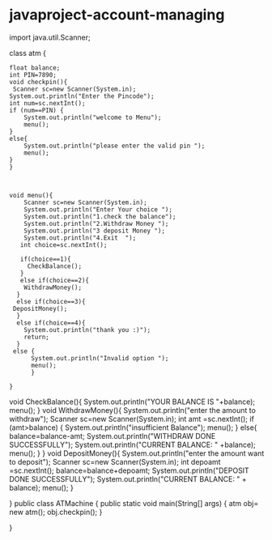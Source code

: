 # javaproject-account-managing
import java.util.Scanner;

 class atm {
 
    float balance;
    int PIN=7890;
    void checkpin(){
     Scanner sc=new Scanner(System.in);
    System.out.println("Enter the Pincode");
    int num=sc.nextInt();
    if (num==PIN) {
        System.out.println("welcome to Menu");
        menu();
    }
    else{
        System.out.println("please enter the valid pin ");
        menu();
    }
    }



    void menu(){
        Scanner sc=new Scanner(System.in);
        System.out.println("Enter Your choice ");
        System.out.println("1.check the balance");
        System.out.println("2.Withdraw Money ");
        System.out.println("3 deposit Money ");
        System.out.println("4.Exit  ");
       int choice=sc.nextInt(); 
    
       if(choice==1){
         CheckBalance();
       }
       else if(choice==2){
        WithdrawMoney();
      }
      else if(choice==3){
     DepositMoney();
      }
      else if(choice==4){
        System.out.println("thank you :)");
        return;
      }
     else {
          System.out.println("Invalid option ");  
          menu();
          }
        
    }
  void CheckBalance(){
      System.out.println("YOUR BALANCE IS "+balance);
  menu();
  }
  void WithdrawMoney(){
   System.out.println("enter the amount to withdraw");
   Scanner sc=new Scanner(System.in);
   int amt =sc.nextInt();
   if (amt>balance) {
    System.out.println("insufficient Balance");
    menu();
   }
   else{
   balance=balance-amt;
   System.out.println("WITHDRAW DONE SUCCESSFULLY");
   System.out.println("CURRENT BALANCE: " +balance);
    menu();
   }
  }
   void DepositMoney(){
    System.out.println("enter the amount want to deposit");
    Scanner sc=new Scanner(System.in);
    int depoamt =sc.nextInt();
    balance=balance+depoamt;
    System.out.println("DEPOSIT DONE SUCCESSFULLY");
   System.out.println("CURRENT BALANCE: " + balance);
    menu();
   }

}
public class  ATMachine {
public static void main(String[] args) {
 atm obj= new atm();
 obj.checkpin();
}
    
}

